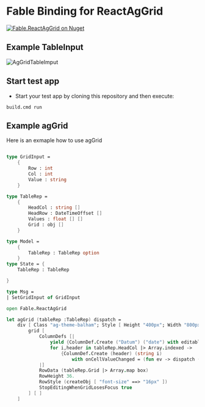 # Fable Binding for ReactAgGrid


[![Fable.ReactAgGrid on Nuget](https://buildstats.info/nuget/Fable.ReactAgGrid)](https://www.nuget.org/packages/Fable.ReactAgGrid/)

## Example TableInput
![AgGridTableImput](https://github.com/DanpowerGruppe/Fable.ReactAgGrid/blob/master/images/agGridExample.PNG "aggrid image")

## Start test app
- Start your test app by cloning this repository and then execute:
```
build.cmd run
```

## Example agGrid
Here is an exmaple how to use agGrid
```fs

type GridInput =
    {
        Row : int
        Col : int
        Value : string
    }

type TableRep =
    {
        HeadCol : string []
        HeadRow : DateTimeOffset []
        Values : float [] []
        Grid : obj []
    }    

type Model =
    {
        TableRep : TableRep option
    }
type State = {
    TableRep : TableRep 

}

type Msg = 
| SetGridInput of GridInput

open Fable.ReactAgGrid

let agGrid (tableRep :TableRep) dispatch =
    div [ Class "ag-theme-balham"; Style [ Height "400px"; Width "800px"  ] ] [
        grid [
            ColumnDefs [|
                yield {ColumnDef.Create ("Datum") ("date") with editable = false; pinned = "left"}
                for i,header in tableRep.HeadCol |> Array.indexed ->
                    {ColumnDef.Create (header) (string i)
                        with onCellValueChanged = (fun ev -> dispatch (SetGridInput ({Row = int ev.node.id; Col = int ev.colDef.field; Value = string ev.newValue})))}
            |]
            RowData (tableRep.Grid |> Array.map box)
            RowHeight 36.
            RowStyle (createObj [ "font-size" ==> "16px" ])
            StopEditingWhenGridLosesFocus true
        ] [ ]
    ]
```

